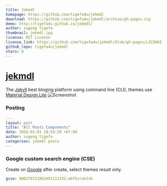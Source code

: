 ```yaml
---
title: Jekmdl
homepage: https://github.com/tigefa4u/jekmdl
download: https://github.com/tigefa4u/jekmdl/archive/gh-pages.zip
demo: http://tigefa4u.github.io/jekmdl/
author: sugeng tigefa
thumbnail: jekmdl.jpg
license: MIT License
license_link: https://github.com/tigefa4u/jekmdl/blob/gh-pages/LICENSE
github_repo: tigefa4u/jekmdl
stars: 8
---
```


# [jekmdl](https://github.com/tigefa4u/jekmdl)

The [Jekyll](http://jekyllrb.com) best bloging platform using command
line (CLI), themes use [Material Design Lite](http://getmdl.io)
![Screenshot](/thumbnails/jekmdl.jpg)

### Posting

```yaml
---
layout: post
title: "All Posts Components"
date: 2016-01-01 18:54:28 +07:00
author: sugeng tigefa
categories: jekmdl posts
---
```

### Google custom search engine (CSE)

Create on [Google](https://cse.google.com/cse/create/new)
after create, select themes result only.
```yaml
gcse: 006270711061491111331:wbfhsrae2vk
```
